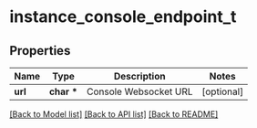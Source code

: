 # instance_console_endpoint_t

## Properties
Name | Type | Description | Notes
------------ | ------------- | ------------- | -------------
**url** | **char \*** | Console Websocket URL | [optional] 

[[Back to Model list]](../README.md#documentation-for-models) [[Back to API list]](../README.md#documentation-for-api-endpoints) [[Back to README]](../README.md)



